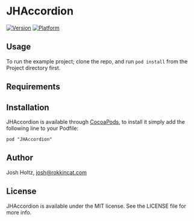 # JHAccordion

[![Version](http://cocoapod-badges.herokuapp.com/v/JHAccordion/badge.png)](http://cocoadocs.org/docsets/JHAccordion)
[![Platform](http://cocoapod-badges.herokuapp.com/p/JHAccordion/badge.png)](http://cocoadocs.org/docsets/JHAccordion)

## Usage

To run the example project; clone the repo, and run `pod install` from the Project directory first.

## Requirements

## Installation

JHAccordion is available through [CocoaPods](http://cocoapods.org), to install
it simply add the following line to your Podfile:

    pod "JHAccordion"

## Author

Josh Holtz, josh@rokkincat.com

## License

JHAccordion is available under the MIT license. See the LICENSE file for more info.

